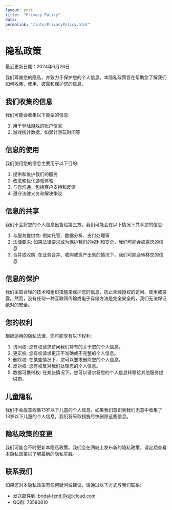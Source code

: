 ```yaml
---
layout: post
title:  "Privacy Policy"
data:
permalink: "/info/PrivacyPolicy.html"
---
```


# 隐私政策

最近更新日期：2024年6月26日

我们尊重您的隐私，并致力于保护您的个人信息。本隐私政策旨在帮助您了解我们如何收集、使用、披露和保护您的信息。

## 我们收集的信息

我们可能会收集以下类型的信息:

1. 用于登陆游戏的账户信息
2. 游戏统计数据，如累计游玩时间等

## 信息的使用

我们使用您的信息主要用于以下目的:

1. 提供和维护我们的服务
2. 改进和优化游戏体验
3. 与您沟通，包括客户支持和反馈
4. 遵守法律义务和解决争议

## 信息的共享

我们不会将您的个人信息出售给第三方。我们可能会在以下情况下共享您的信息:

1. 与服务提供商: 例如托管、数据分析、支付处理等
2. 法律要求: 如果法律要求或为保护我们的权利和安全，我们可能会披露您的信息
3. 合并或收购: 在业务合并、收购或资产出售的情况下，我们可能会转移您的信息

## 信息的保护

我们采取合理的技术和组织措施来保护您的信息，防止未经授权的访问、使用或披露。然而，没有任何一种互联网传输或电子存储方法是完全安全的，我们无法保证绝对的安全。

## 您的权利

根据适用的隐私法律，您可能享有以下权利:

1. 访问权: 您有权请求访问我们持有的关于您的个人信息。
2. 更正权: 您有权请求更正不准确或不完整的个人信息。
3. 删除权: 在某些情况下，您可以要求删除您的个人信息。
4. 反对权: 您有权反对我们处理您的个人信息。
5. 数据可携带权: 在某些情况下，您可以请求将您的个人信息转移给其他服务提供商。

## 儿童隐私

我们不会故意收集13岁以下儿童的个人信息。如果我们意识到我们无意中收集了13岁以下儿童的个人信息，我们将采取措施尽快删除这些信息。

## 隐私政策的变更

我们可能会不时更新本隐私政策。我们会在网站上发布新的隐私政策，请定期查看本隐私政策以了解最新的隐私实践。

## 联系我们

如果您对本隐私政策有任何疑问或建议，请通过以下方式与我们联系:

- 发送邮件到: <bridal-fend.0k@icloud.com>
- QQ群: 73580810
